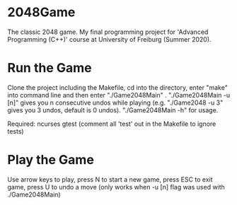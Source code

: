 # 2048Game
The classic 2048 game. My final programming project for 'Advanced Programming (C++)' course at University of Freiburg (Summer 2020).

Run the Game
============
Clone the project including the Makefile, cd into the directory, enter "make" into command line and then enter "./Game2048Main" .
"./Game2048Main -u [n]" gives you n consecutive undos while playing (e.g. "./Game2048 -u 3" gives you 3 undos, default is 0 undos).
"./Game2048Main -h" for usage.

Required:
ncurses
gtest  (comment all 'test' out in the Makefile to ignore tests)
  
Play the Game
=============
Use arrow keys to play, press N to start a new game, press ESC to exit game, press U to undo a move (only works when -u [n] flag was used with ./Game2048Main)
